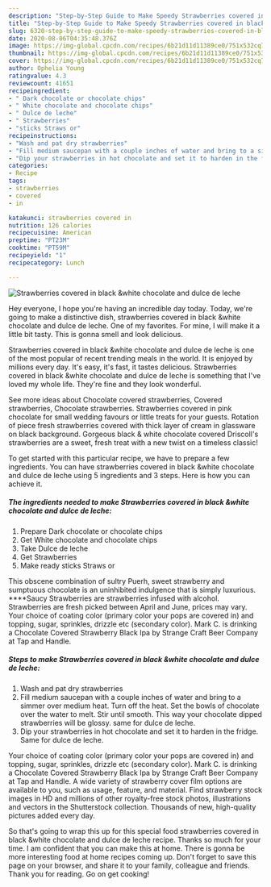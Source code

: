 ```yaml
---
description: "Step-by-Step Guide to Make Speedy Strawberries covered in black &amp;amp;white chocolate and dulce de leche"
title: "Step-by-Step Guide to Make Speedy Strawberries covered in black &amp;amp;white chocolate and dulce de leche"
slug: 6320-step-by-step-guide-to-make-speedy-strawberries-covered-in-black-and-amp-white-chocolate-and-dulce-de-leche
date: 2020-08-06T04:35:48.376Z
image: https://img-global.cpcdn.com/recipes/6b21d11d11389ce0/751x532cq70/strawberries-covered-in-black-white-chocolate-and-dulce-de-leche-recipe-main-photo.jpg
thumbnail: https://img-global.cpcdn.com/recipes/6b21d11d11389ce0/751x532cq70/strawberries-covered-in-black-white-chocolate-and-dulce-de-leche-recipe-main-photo.jpg
cover: https://img-global.cpcdn.com/recipes/6b21d11d11389ce0/751x532cq70/strawberries-covered-in-black-white-chocolate-and-dulce-de-leche-recipe-main-photo.jpg
author: Ophelia Young
ratingvalue: 4.3
reviewcount: 41651
recipeingredient:
- " Dark chocolate or chocolate chips"
- " White chocolate and chocolate chips"
- " Dulce de leche"
- " Strawberries"
- "sticks Straws or"
recipeinstructions:
- "Wash and pat dry strawberries"
- "Fill medium saucepan with a couple inches of water and bring to a simmer over medium heat. Turn off the heat. Set the bowls of chocolate over the water to melt. Stir until smooth. This way your chocolate dipped strawberries will be glossy. same for dulce de leche."
- "Dip your strawberries in hot chocolate and set it to harden in the fridge. Same for dulce de leche."
categories:
- Recipe
tags:
- strawberries
- covered
- in

katakunci: strawberries covered in 
nutrition: 126 calories
recipecuisine: American
preptime: "PT23M"
cooktime: "PT59M"
recipeyield: "1"
recipecategory: Lunch

---
```



![Strawberries covered in black &amp;white chocolate and dulce de leche](https://img-global.cpcdn.com/recipes/6b21d11d11389ce0/751x532cq70/strawberries-covered-in-black-white-chocolate-and-dulce-de-leche-recipe-main-photo.jpg)

Hey everyone, I hope you're having an incredible day today. Today, we're going to make a distinctive dish, strawberries covered in black &amp;white chocolate and dulce de leche. One of my favorites. For mine, I will make it a little bit tasty. This is gonna smell and look delicious.

Strawberries covered in black &amp;white chocolate and dulce de leche is one of the most popular of recent trending meals in the world. It is enjoyed by millions every day. It's easy, it's fast, it tastes delicious. Strawberries covered in black &amp;white chocolate and dulce de leche is something that I've loved my whole life. They're fine and they look wonderful.

See more ideas about Chocolate covered strawberries, Covered strawberries, Chocolate strawberries. Strawberries covered in pink chocolate for small wedding favours or little treats for your guests. Rotation of piece fresh strawberries covered with thick layer of cream in glassware on black background. Gorgeous black &amp; white chocolate covered Driscoll&#39;s strawberries are a sweet, fresh treat with a new twist on a timeless classic!


To get started with this particular recipe, we have to prepare a few ingredients. You can have strawberries covered in black &amp;white chocolate and dulce de leche using 5 ingredients and 3 steps. Here is how you can achieve it.

<!--inarticleads1-->

##### The ingredients needed to make Strawberries covered in black &amp;white chocolate and dulce de leche:

1. Prepare  Dark chocolate or chocolate chips
1. Get  White chocolate and chocolate chips
1. Take  Dulce de leche
1. Get  Strawberries
1. Make ready sticks Straws or


This obscene combination of sultry Puerh, sweet strawberry and sumptuous chocolate is an uninhibited indulgence that is simply luxurious. ****Saucy Strawberries are strawberries infused with alcohol. Strawberries are fresh picked between April and June, prices may vary. Your choice of coating color (primary color your pops are covered in) and topping, sugar, sprinkles, drizzle etc (secondary color). Mark C. is drinking a Chocolate Covered Strawberry Black Ipa by Strange Craft Beer Company at Tap and Handle. 

<!--inarticleads2-->

##### Steps to make Strawberries covered in black &amp;white chocolate and dulce de leche:

1. Wash and pat dry strawberries
1. Fill medium saucepan with a couple inches of water and bring to a simmer over medium heat. Turn off the heat. Set the bowls of chocolate over the water to melt. Stir until smooth. This way your chocolate dipped strawberries will be glossy. same for dulce de leche.
1. Dip your strawberries in hot chocolate and set it to harden in the fridge. Same for dulce de leche.


Your choice of coating color (primary color your pops are covered in) and topping, sugar, sprinkles, drizzle etc (secondary color). Mark C. is drinking a Chocolate Covered Strawberry Black Ipa by Strange Craft Beer Company at Tap and Handle. A wide variety of strawberry cover film options are available to you, such as usage, feature, and material. Find strawberry stock images in HD and millions of other royalty-free stock photos, illustrations and vectors in the Shutterstock collection. Thousands of new, high-quality pictures added every day. 

So that's going to wrap this up for this special food strawberries covered in black &amp;white chocolate and dulce de leche recipe. Thanks so much for your time. I am confident that you can make this at home. There is gonna be more interesting food at home recipes coming up. Don't forget to save this page on your browser, and share it to your family, colleague and friends. Thank you for reading. Go on get cooking!
